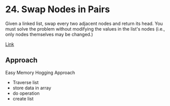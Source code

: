 # 24. Swap Nodes in Pairs

Given a linked list, swap every two adjacent nodes and return its head. You must solve the problem without modifying the values in the list's nodes (i.e., only nodes themselves may be changed.)

[Link](https://leetcode.com/problems/swap-nodes-in-pairs/)

## Approach

Easy Memory Hogging Approach

- Traverse list
- store data in array
- do operation
- create list